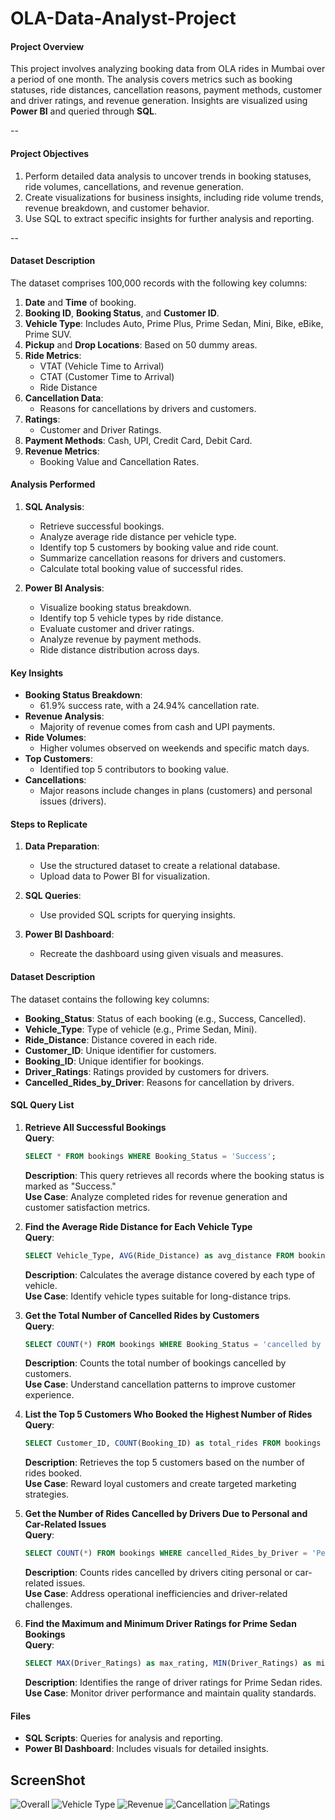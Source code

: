 # OLA-Data-Analyst-Project

#### **Project Overview**
This project involves analyzing booking data from OLA rides in Mumbai over a period of one month. The analysis covers metrics such as booking statuses, ride distances, cancellation reasons, payment methods, customer and driver ratings, and revenue generation. Insights are visualized using **Power BI** and queried through **SQL**.

--

#### **Project Objectives**
1. Perform detailed data analysis to uncover trends in booking statuses, ride volumes, cancellations, and revenue generation.
2. Create visualizations for business insights, including ride volume trends, revenue breakdown, and customer behavior.
3. Use SQL to extract specific insights for further analysis and reporting.

--

#### **Dataset Description**
The dataset comprises 100,000 records with the following key columns:
1. **Date** and **Time** of booking.
2. **Booking ID**, **Booking Status**, and **Customer ID**.
3. **Vehicle Type**: Includes Auto, Prime Plus, Prime Sedan, Mini, Bike, eBike, Prime SUV.
4. **Pickup** and **Drop Locations**: Based on 50 dummy areas.
5. **Ride Metrics**:
   - VTAT (Vehicle Time to Arrival)
   - CTAT (Customer Time to Arrival)
   - Ride Distance
6. **Cancellation Data**:
   - Reasons for cancellations by drivers and customers.
7. **Ratings**:
   - Customer and Driver Ratings.
8. **Payment Methods**: Cash, UPI, Credit Card, Debit Card.
9. **Revenue Metrics**:
   - Booking Value and Cancellation Rates.


#### **Analysis Performed**
1. **SQL Analysis**:
   - Retrieve successful bookings.
   - Analyze average ride distance per vehicle type.
   - Identify top 5 customers by booking value and ride count.
   - Summarize cancellation reasons for drivers and customers.
   - Calculate total booking value of successful rides.


2. **Power BI Analysis**:
   - Visualize booking status breakdown.
   - Identify top 5 vehicle types by ride distance.
   - Evaluate customer and driver ratings.
   - Analyze revenue by payment methods.
   - Ride distance distribution across days.


#### **Key Insights**
- **Booking Status Breakdown**: 
  - 61.9% success rate, with a 24.94% cancellation rate.
- **Revenue Analysis**: 
  - Majority of revenue comes from cash and UPI payments.
- **Ride Volumes**: 
  - Higher volumes observed on weekends and specific match days.
- **Top Customers**: 
  - Identified top 5 contributors to booking value.
- **Cancellations**:
  - Major reasons include changes in plans (customers) and personal issues (drivers).


#### **Steps to Replicate**
1. **Data Preparation**:
   - Use the structured dataset to create a relational database.
   - Upload data to Power BI for visualization.

2. **SQL Queries**:
   - Use provided SQL scripts for querying insights.

3. **Power BI Dashboard**:
   - Recreate the dashboard using given visuals and measures.


#### **Dataset Description**
The dataset contains the following key columns:
- **Booking_Status**: Status of each booking (e.g., Success, Cancelled).
- **Vehicle_Type**: Type of vehicle (e.g., Prime Sedan, Mini).
- **Ride_Distance**: Distance covered in each ride.
- **Customer_ID**: Unique identifier for customers.
- **Booking_ID**: Unique identifier for bookings.
- **Driver_Ratings**: Ratings provided by customers for drivers.
- **Cancelled_Rides_by_Driver**: Reasons for cancellation by drivers.



#### **SQL Query List**

1. **Retrieve All Successful Bookings**  
   **Query**:  
   ```sql
   SELECT * FROM bookings WHERE Booking_Status = 'Success';
   ```  
   **Description**: This query retrieves all records where the booking status is marked as "Success."  
   **Use Case**: Analyze completed rides for revenue generation and customer satisfaction metrics.

2. **Find the Average Ride Distance for Each Vehicle Type**  
   **Query**:  
   ```sql
   SELECT Vehicle_Type, AVG(Ride_Distance) as avg_distance FROM bookings GROUP BY Vehicle_Type;
   ```  
   **Description**: Calculates the average distance covered by each type of vehicle.  
   **Use Case**: Identify vehicle types suitable for long-distance trips.

3. **Get the Total Number of Cancelled Rides by Customers**  
   **Query**:  
   ```sql
   SELECT COUNT(*) FROM bookings WHERE Booking_Status = 'cancelled by Customer';
   ```  
   **Description**: Counts the total number of bookings cancelled by customers.  
   **Use Case**: Understand cancellation patterns to improve customer experience.

4. **List the Top 5 Customers Who Booked the Highest Number of Rides**  
   **Query**:  
   ```sql
   SELECT Customer_ID, COUNT(Booking_ID) as total_rides FROM bookings GROUP BY Customer_ID ORDER BY total_rides DESC LIMIT 5;
   ```  
   **Description**: Retrieves the top 5 customers based on the number of rides booked.  
   **Use Case**: Reward loyal customers and create targeted marketing strategies.

5. **Get the Number of Rides Cancelled by Drivers Due to Personal and Car-Related Issues**  
   **Query**:  
   ```sql
   SELECT COUNT(*) FROM bookings WHERE cancelled_Rides_by_Driver = 'Personal & Car related issue';
   ```  
   **Description**: Counts rides cancelled by drivers citing personal or car-related issues.  
   **Use Case**: Address operational inefficiencies and driver-related challenges.

6. **Find the Maximum and Minimum Driver Ratings for Prime Sedan Bookings**  
   **Query**:  
   ```sql
   SELECT MAX(Driver_Ratings) as max_rating, MIN(Driver_Ratings) as min_rating FROM bookings WHERE Vehicle_Type = 'Prime Sedan';
   ```  
   **Description**: Identifies the range of driver ratings for Prime Sedan rides.  
   **Use Case**: Monitor driver performance and maintain quality standards.



#### **Files**
- **SQL Scripts**: Queries for analysis and reporting.
- **Power BI Dashboard**: Includes visuals for detailed insights.


## **ScreenShot**
![Overall](https://github.com/user-attachments/assets/a7612931-615a-4363-aa79-164ccd33f965)
![Vehicle Type](https://github.com/user-attachments/assets/35580d10-649d-4492-8eca-5eaf7f29f100)
![Revenue](https://github.com/user-attachments/assets/b3ba5f2f-4f9d-4f61-8c8f-341f31c59243)
![Cancellation](https://github.com/user-attachments/assets/0d188012-1919-4372-a6fe-fea891e9d777)
![Ratings](https://github.com/user-attachments/assets/fb746328-ca3f-4d9b-93ae-2fb4163372c2)
